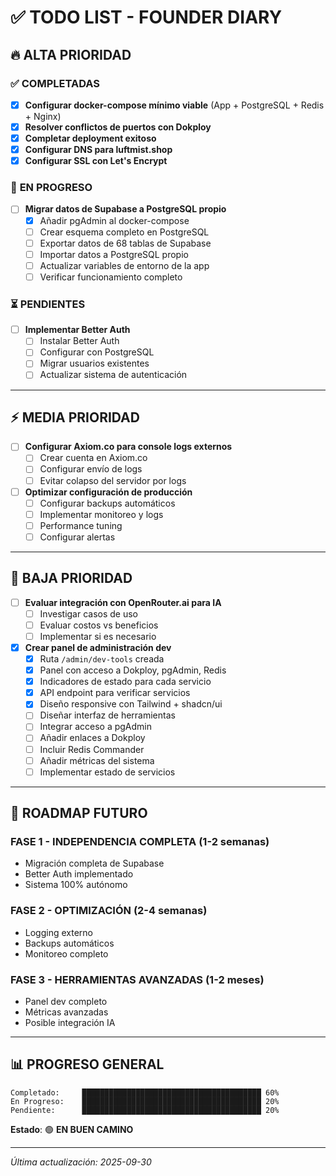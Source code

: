 # ✅ TODO LIST - FOUNDER DIARY

## 🔥 **ALTA PRIORIDAD**

### ✅ **COMPLETADAS**
- [x] **Configurar docker-compose mínimo viable** (App + PostgreSQL + Redis + Nginx)
- [x] **Resolver conflictos de puertos con Dokploy**
- [x] **Completar deployment exitoso**
- [x] **Configurar DNS para luftmist.shop**
- [x] **Configurar SSL con Let's Encrypt**

### 🔄 **EN PROGRESO**
- [ ] **Migrar datos de Supabase a PostgreSQL propio**
  - [x] Añadir pgAdmin al docker-compose
  - [ ] Crear esquema completo en PostgreSQL
  - [ ] Exportar datos de 68 tablas de Supabase
  - [ ] Importar datos a PostgreSQL propio
  - [ ] Actualizar variables de entorno de la app
  - [ ] Verificar funcionamiento completo

### ⏳ **PENDIENTES**
- [ ] **Implementar Better Auth**
  - [ ] Instalar Better Auth
  - [ ] Configurar con PostgreSQL
  - [ ] Migrar usuarios existentes
  - [ ] Actualizar sistema de autenticación

---

## ⚡ **MEDIA PRIORIDAD**

- [ ] **Configurar Axiom.co para console logs externos**
  - [ ] Crear cuenta en Axiom.co
  - [ ] Configurar envío de logs
  - [ ] Evitar colapso del servidor por logs
  
- [ ] **Optimizar configuración de producción**
  - [ ] Configurar backups automáticos
  - [ ] Implementar monitoreo y logs
  - [ ] Performance tuning
  - [ ] Configurar alertas

---

## 🔧 **BAJA PRIORIDAD**

- [ ] **Evaluar integración con OpenRouter.ai para IA**
  - [ ] Investigar casos de uso
  - [ ] Evaluar costos vs beneficios
  - [ ] Implementar si es necesario

- [x] **Crear panel de administración dev**
  - [x] Ruta `/admin/dev-tools` creada
  - [x] Panel con acceso a Dokploy, pgAdmin, Redis
  - [x] Indicadores de estado para cada servicio
  - [x] API endpoint para verificar servicios
  - [x] Diseño responsive con Tailwind + shadcn/ui
  - [ ] Diseñar interfaz de herramientas
  - [ ] Integrar acceso a pgAdmin
  - [ ] Añadir enlaces a Dokploy
  - [ ] Incluir Redis Commander
  - [ ] Añadir métricas del sistema
  - [ ] Implementar estado de servicios

---

## 🎯 **ROADMAP FUTURO**

### **FASE 1 - INDEPENDENCIA COMPLETA (1-2 semanas)**
- Migración completa de Supabase
- Better Auth implementado
- Sistema 100% autónomo

### **FASE 2 - OPTIMIZACIÓN (2-4 semanas)**
- Logging externo
- Backups automáticos
- Monitoreo completo

### **FASE 3 - HERRAMIENTAS AVANZADAS (1-2 meses)**
- Panel dev completo
- Métricas avanzadas
- Posible integración IA

---

## 📊 **PROGRESO GENERAL**

```
Completado:     ████████████████████████████████████████ 60%
En Progreso:    ████████████████████████████████████████ 20%
Pendiente:      ████████████████████████████████████████ 20%
```

**Estado**: 🟢 **EN BUEN CAMINO**

---

*Última actualización: 2025-09-30*
